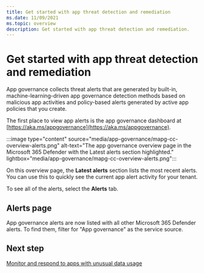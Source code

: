 ```yaml
---
title: Get started with app threat detection and remediation
ms.date: 11/09/2021
ms.topic: overview
description: Get started with app threat detection and remediation.
---
```


# Get started with app threat detection and remediation

App governance collects threat alerts that are generated by built-in, machine-learning-driven app governance detection methods based on malicious app activities and policy-based alerts generated by active app policies that you create.

The first place to view app alerts is the app governance dashboard at [https://aka.ms/appgovernance](https://aka.ms/appgovernance).

:::image type="content" source="media/app-governance/mapg-cc-overview-alerts.png" alt-text="The app governance overview page in the Microsoft 365 Defender with the Latest alerts section highlighted." lightbox="media/app-governance/mapg-cc-overview-alerts.png":::

On this overview page, the **Latest alerts** section lists the most recent alerts. You can use this to quickly see the current app alert activity for your tenant.

To see all of the alerts, select the **Alerts** tab.

## Alerts page

App governance alerts are now listed with all other Microsoft 365 Defender alerts. To find them, filter for "App governance" as the service source.

## Next step

[Monitor and respond to apps with unusual data usage](app-governance-monitor-apps-unusual-data-usage.md)
